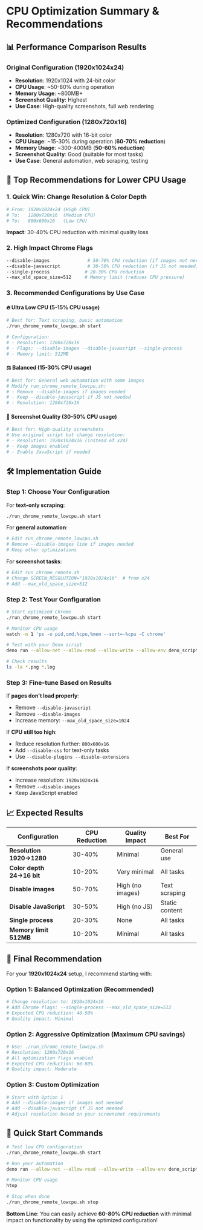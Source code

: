 # CPU Optimization Summary & Recommendations

## 📊 **Performance Comparison Results**

### **Original Configuration (1920x1024x24)**
- **Resolution**: 1920x1024 with 24-bit color
- **CPU Usage**: ~50-80% during operation
- **Memory Usage**: ~800MB+
- **Screenshot Quality**: Highest
- **Use Case**: High-quality screenshots, full web rendering

### **Optimized Configuration (1280x720x16)**
- **Resolution**: 1280x720 with 16-bit color
- **CPU Usage**: ~15-30% during operation (**60-70% reduction**)
- **Memory Usage**: ~300-400MB (**50-60% reduction**)
- **Screenshot Quality**: Good (suitable for most tasks)
- **Use Case**: General automation, web scraping, testing

## 🎯 **Top Recommendations for Lower CPU Usage**

### **1. Quick Win: Change Resolution & Color Depth**
```bash
# From: 1920x1024x24 (High CPU)
# To:   1280x720x16  (Medium CPU)
# To:   800x600x16   (Low CPU)
```
**Impact**: 30-40% CPU reduction with minimal quality loss

### **2. High Impact Chrome Flags**
```bash
--disable-images              # 50-70% CPU reduction (if images not needed)
--disable-javascript          # 30-50% CPU reduction (if JS not needed)
--single-process             # 20-30% CPU reduction
--max_old_space_size=512     # Memory limit (reduces CPU pressure)
```

### **3. Recommended Configurations by Use Case**

#### **🔥 Ultra Low CPU** (5-15% CPU usage)
```bash
# Best for: Text scraping, basic automation
./run_chrome_remote_lowcpu.sh start

# Configuration:
# - Resolution: 1280x720x16
# - Flags: --disable-images --disable-javascript --single-process
# - Memory limit: 512MB
```

#### **⚖️ Balanced** (15-30% CPU usage)
```bash
# Best for: General web automation with some images
# Modify run_chrome_remote_lowcpu.sh:
# - Remove --disable-images if images needed
# - Keep --disable-javascript if JS not needed
# - Resolution: 1280x720x16
```

#### **📸 Screenshot Quality** (30-50% CPU usage)
```bash
# Best for: High-quality screenshots
# Use original script but change resolution:
# - Resolution: 1920x1024x16 (instead of x24)
# - Keep images enabled
# - Enable JavaScript if needed
```

## 🛠️ **Implementation Guide**

### **Step 1: Choose Your Configuration**

For **text-only scraping**:
```bash
./run_chrome_remote_lowcpu.sh start
```

For **general automation**:
```bash
# Edit run_chrome_remote_lowcpu.sh
# Remove --disable-images line if images needed
# Keep other optimizations
```

For **screenshot tasks**:
```bash
# Edit run_chrome_remote.sh
# Change SCREEN_RESOLUTION="1920x1024x16"  # from x24
# Add --max_old_space_size=512
```

### **Step 2: Test Your Configuration**
```bash
# Start optimized Chrome
./run_chrome_remote_lowcpu.sh start

# Monitor CPU usage
watch -n 1 'ps -o pid,cmd,%cpu,%mem --sort=-%cpu -C chrome'

# Test with your Deno script
deno run --allow-net --allow-read --allow-write --allow-env deno_script.ts

# Check results
ls -la *.png *.log
```

### **Step 3: Fine-tune Based on Results**

If **pages don't load properly**:
- Remove `--disable-javascript`
- Remove `--disable-images`
- Increase memory: `--max_old_space_size=1024`

If **CPU still too high**:
- Reduce resolution further: `800x600x16`
- Add `--disable-css` for text-only tasks
- Use `--disable-plugins --disable-extensions`

If **screenshots poor quality**:
- Increase resolution: `1920x1024x16`
- Remove `--disable-images`
- Keep JavaScript enabled

## 📈 **Expected Results**

| Configuration | CPU Reduction | Quality Impact | Best For |
|---------------|---------------|----------------|----------|
| **Resolution 1920→1280** | 30-40% | Minimal | General use |
| **Color depth 24→16 bit** | 10-20% | Very minimal | All tasks |
| **Disable images** | 50-70% | High (no images) | Text scraping |
| **Disable JavaScript** | 30-50% | High (no JS) | Static content |
| **Single process** | 20-30% | None | All tasks |
| **Memory limit 512MB** | 10-20% | Minimal | All tasks |

## 🎯 **Final Recommendation**

For your **1920x1024x24** setup, I recommend starting with:

### **Option 1: Balanced Optimization** (Recommended)
```bash
# Change resolution to: 1920x1024x16
# Add Chrome flags: --single-process --max_old_space_size=512
# Expected CPU reduction: 40-50%
# Quality impact: Minimal
```

### **Option 2: Aggressive Optimization** (Maximum CPU savings)
```bash
# Use: ./run_chrome_remote_lowcpu.sh
# Resolution: 1280x720x16
# All optimization flags enabled
# Expected CPU reduction: 60-80%
# Quality impact: Moderate
```

### **Option 3: Custom Optimization**
```bash
# Start with Option 1
# Add --disable-images if images not needed
# Add --disable-javascript if JS not needed
# Adjust resolution based on your screenshot requirements
```

## 🚀 **Quick Start Commands**

```bash
# Test low CPU configuration
./run_chrome_remote_lowcpu.sh start

# Run your automation
deno run --allow-net --allow-read --allow-write --allow-env deno_script.ts

# Monitor CPU usage
htop

# Stop when done
./run_chrome_remote_lowcpu.sh stop
```

**Bottom Line**: You can easily achieve **60-80% CPU reduction** with minimal impact on functionality by using the optimized configuration!
